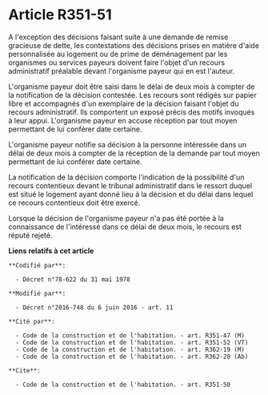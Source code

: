 # Article R351-51

A l'exception des décisions faisant suite à une demande de remise gracieuse de dette, les contestations des décisions prises
en matière d'aide personnalisée au logement ou de prime de déménagement par les organismes ou services payeurs doivent faire
l'objet d'un recours administratif préalable devant l'organisme payeur qui en est l'auteur. 

L'organisme payeur doit être saisi dans le délai de deux mois à compter de la notification de la décision contestée. Les
recours sont rédigés sur papier libre et accompagnés d'un exemplaire de la décision faisant l'objet du recours administratif.
Ils comportent un exposé précis des motifs invoqués à leur appui. L'organisme payeur en accuse réception par tout moyen
permettant de lui conférer date certaine. 

L'organisme payeur notifie sa décision à la personne intéressée dans un délai de deux mois à compter de la réception de la
demande par tout moyen permettant de lui conférer date certaine. 

La notification de la décision comporte l'indication de la possibilité d'un recours contentieux devant le tribunal
administratif dans le ressort duquel est situé le logement ayant donné lieu à la décision et du délai dans lequel ce recours
contentieux doit être exercé. 

Lorsque la décision de l'organisme payeur n'a pas été portée à la connaissance de l'intéressé dans ce délai de deux mois, le
recours est réputé rejeté.

**Liens relatifs à cet article**

	**Codifié par**:

	  - Décret n°78-622 du 31 mai 1978

	**Modifié par**:

	  - Décret n°2016-748 du 6 juin 2016 - art. 11

	**Cité par**:

	  - Code de la construction et de l'habitation. - art. R351-47 (M)
	  - Code de la construction et de l'habitation. - art. R351-52 (VT)
	  - Code de la construction et de l'habitation. - art. R362-19 (M)
	  - Code de la construction et de l'habitation. - art. R362-20 (Ab)

	**Cite**:

	  - Code de la construction et de l'habitation. - art. R351-50
